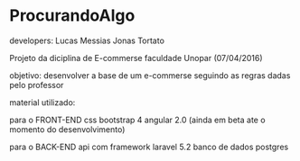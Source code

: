 # ProcurandoAlgo

developers:
Lucas Messias
Jonas Tortato

Projeto da diciplina de E-commerse faculdade Unopar (07/04/2016)

objetivo: desenvolver a base de um e-commerse seguindo as regras dadas pelo professor

material utilizado:

para o FRONT-END
css bootstrap 4
angular 2.0 (ainda em beta ate o momento do desenvolvimento)

para o BACK-END
api com framework laravel 5.2
banco de dados postgres
